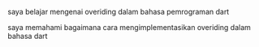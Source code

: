 saya belajar mengenai overiding dalam bahasa pemrograman dart

saya memahami bagaimana cara mengimplementasikan overiding dalam bahasa dart
